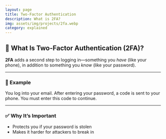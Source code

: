 ```yaml
---
layout: page
title: Two-Factor Authentication
description: What is 2FA?
img: assets/img/projects/2fa.webp
category: explained
---
```


## 🔐 What Is Two-Factor Authentication (2FA)?

**2FA** adds a second step to logging in—something you *have* (like your phone), in addition to something you *know* (like your password).

---

### 🧪 Example

You log into your email. After entering your password, a code is sent to your phone. You must enter this code to continue.

---

### ✅ Why It’s Important

- Protects you if your password is stolen
- Makes it harder for attackers to break in
